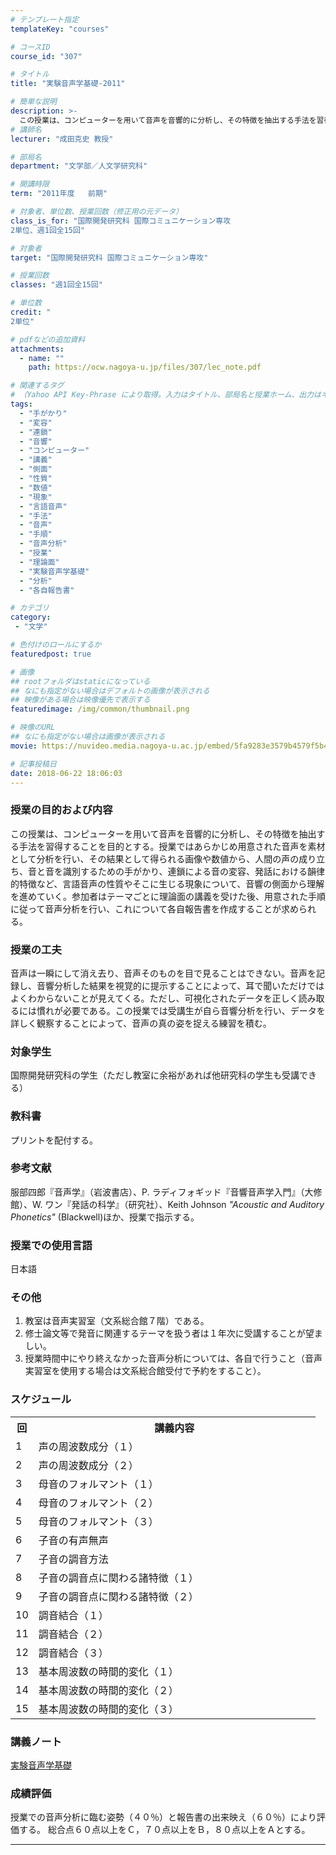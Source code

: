```yaml
---
# テンプレート指定
templateKey: "courses"

# コースID
course_id: "307"

# タイトル
title: "実験音声学基礎-2011"

# 簡単な説明
description: >-
  この授業は、コンピューターを用いて音声を音響的に分析し、その特徴を抽出する手法を習得することを目的とする。授業ではあらかじめ用意された音声を素材として分析を行い、その結果として得られる画像や数値から、人間の声の成り立ち、音と音を識別するための手がかり、連鎖による音の変容、発話における韻律的特徴など、言語音声の性質やそこに生じる現象について、音響の側面から理解を進めていく。参加者はテーマごとに理論面 ....
# 講師名
lecturer: "成田克史 教授"

# 部局名
department: "文学部／人文学研究科"

# 開講時限
term: "2011年度	前期"

# 対象者、単位数、授業回数（修正用の元データ）
class_is_for: "国際開発研究科 国際コミュニケーション専攻
2単位、週1回全15回"

# 対象者
target: "国際開発研究科 国際コミュニケーション専攻"

# 授業回数
classes: "週1回全15回"

# 単位数
credit: "
2単位"

# pdfなどの追加資料
attachments:
  - name: "" 
    path: https://ocw.nagoya-u.jp/files/307/lec_note.pdf

# 関連するタグ
# （Yahoo API Key-Phrase により取得。入力はタイトル、部局名と授業ホーム、出力はキーフレーズ（tags））
tags:
  - "手がかり"
  - "変容"
  - "連鎖"
  - "音響"
  - "コンピューター"
  - "講義"
  - "側面"
  - "性質"
  - "数値"
  - "現象"
  - "言語音声"
  - "手法"
  - "音声"
  - "手順"
  - "音声分析"
  - "授業"
  - "理論面"
  - "実験音声学基礎"
  - "分析"
  - "各自報告書"

# カテゴリ
category:
 - "文学"

# 色付けのロールにするか
featuredpost: true

# 画像
## rootフォルダはstaticになっている
## なにも指定がない場合はデフォルトの画像が表示される
## 映像がある場合は映像優先で表示する
featuredimage: /img/common/thumbnail.png

# 映像のURL
## なにも指定がない場合は画像が表示される
movie: https://nuvideo.media.nagoya-u.ac.jp/embed/5fa9283e3579b4579f5b4fedfd71268f4aac86c1

# 記事投稿日
date: 2018-06-22 18:06:03
---
```


### 授業の目的および内容

この授業は、コンピューターを用いて音声を音響的に分析し、その特徴を抽出する手法を習得することを目的とする。授業ではあらかじめ用意された音声を素材として分析を行い、その結果として得られる画像や数値から、人間の声の成り立ち、音と音を識別するための手がかり、連鎖による音の変容、発話における韻律的特徴など、言語音声の性質やそこに生じる現象について、音響の側面から理解を進めていく。参加者はテーマごとに理論面の講義を受けた後、用意された手順に従って音声分析を行い、これについて各自報告書を作成することが求められる。


### 授業の工夫

音声は一瞬にして消え去り、音声そのものを目で見ることはできない。音声を記録し、音響分析した結果を視覚的に提示することによって、耳で聞いただけではよくわからないことが見えてくる。ただし、可視化されたデータを正しく読み取るには慣れが必要である。この授業では受講生が自ら音響分析を行い、データを詳しく観察することによって、音声の真の姿を捉える練習を積む。





### 対象学生

国際開発研究科の学生（ただし教室に余裕があれば他研究科の学生も受講できる）

### 教科書

プリントを配付する。

### 参考文献 

服部四郎『音声学』（岩波書店）、P. ラディフォギッド『音響音声学入門』（大修館）、W. ワン『発話の科学』（研究社）、Keith Johnson <cite>"Acoustic and Auditory Phonetics"</cite> (Blackwell)ほか、授業で指示する。

### 授業での使用言語

日本語

### その他

  1. 教室は音声実習室（文系総合館７階）である。
  2. 修士論文等で発音に関連するテーマを扱う者は１年次に受講することが望ましい。
  3. 授業時間中にやり終えなかった音声分析については、各自で行うこと（音声実習室を使用する場合は文系総合館受付で予約をすること）。


<h3>スケジュール</h3>
<table class="basic" width="455">
<tr>
<th width="20" class="center">回</th>
<th width="435" class="center">講義内容</th>
</tr>

<tr>
<td width="20" class="center">1</td>
<td width="435">声の周波数成分（１）</td>
</tr>

<tr>
<td width="20" class="center">2</td>
<td width="435">声の周波数成分（２）</td>
</tr>

<tr>
<td width="20" class="center">3</td>
<td width="435">母音のフォルマント（１）</td>
</tr>

<tr>
<td width="20" class="center">4</td>
<td width="435">母音のフォルマント（２）</td>
</tr>

<tr>
<td width="20" class="center">5</td>
<td width="435">母音のフォルマント（３）</td>
</tr>

<tr>
<td width="20" class="center">6</td>
<td width="435">子音の有声無声</td>
</tr>

<tr>
<td width="20" class="center">7</td>
<td width="435">子音の調音方法</td>
</tr>

<tr>
<td width="20" class="center">8</td>
<td width="435">子音の調音点に関わる諸特徴（１）</td>
</tr>

<tr>
<td width="20" class="center">9</td>
<td width="435">子音の調音点に関わる諸特徴（２）</td>
</tr>

<tr>
<td width="20" class="center">10</td>
<td width="435">調音結合（１）</td>
</tr>

<tr>
<td width="20" class="center">11</td>
<td width="435">調音結合（２）</td>
</tr>

<tr>
<td width="20" class="center">12</td>
<td width="435">調音結合（３）</td>
</tr>

<tr>
<td width="20" class="center">13</td>
<td width="435">基本周波数の時間的変化（１）</td>
</tr>

<tr>
<td width="20" class="center">14</td>
<td width="435">基本周波数の時間的変化（２）</td>
</tr>

<tr>
<td width="20" class="center">15</td>
<td width="435">基本周波数の時間的変化（３）</td>
</tr>

</table>



### 講義ノート

[実験音声学基礎](https://ocw.nagoya-u.jp/files/307/lec_note.pdf) 





### 成績評価

授業での音声分析に臨む姿勢（４０％）と報告書の出来映え（６０％）により評価する。 総合点６０点以上をＣ，７０点以上をＢ，８０点以上をＡとする。





-----